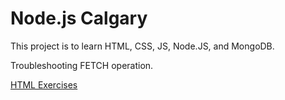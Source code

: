 # Node.js Calgary

This project is to learn HTML, CSS, JS, Node.JS, and MongoDB.

Troubleshooting FETCH operation.

[HTML Exercises](html)